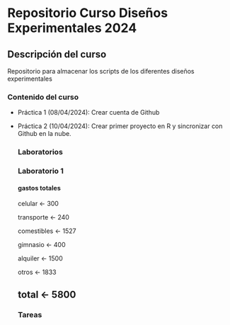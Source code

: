 # Repositorio Curso Diseños Experimentales 2024

## Descripción del curso
Repositorio para almacenar los scripts de los diferentes diseños experimentales

### Contenido del curso


+ Práctica 1 (08/04/2024): Crear cuenta de Github
+ Práctica 2 (10/04/2024): Crear primer proyecto en R y sincronizar con Github en la nube.


  ### Laboratorios
  
  ### Laboratorio 1
  #### gastos totales
  

  celular <- 300
  
  transporte <- 240
  
  comestibles <- 1527
  
  gimnasio <- 400
  
  alquiler <- 1500
  
  otros <- 1833
  
  ## total <- 5800
  

  ### Tareas

